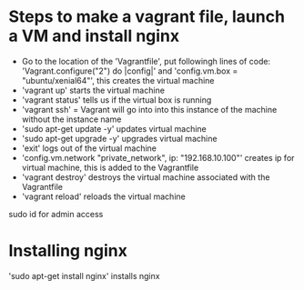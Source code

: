 # Steps to make a vagrant file, launch a VM and install nginx
- Go to the location of the 'Vagrantfile', put followingh lines of code:
'Vagrant.configure("2") do |config|' and 'config.vm.box = "ubuntu/xenial64"', this creates the virtual machine
- 'vagrant up' starts the virtual machine 
- 'vagrant status' tells us if the virtual box is running
- 'vagrant ssh' = Vagrant will go into into this instance of the machine without the instance name
- 'sudo apt-get update -y' updates virtual machine
- 'sudo apt-get upgrade -y' upgrades virtual machine
- 'exit' logs out of the virtual machine
- 'config.vm.network "private_network", ip: "192.168.10.100"' creates ip for virtual machine, this is added to the Vagrantfile
- 'vagrant destroy' destroys the virtual machine associated with the Vagrantfile 
- 'vagrant reload' reloads the virtual machine

sudo id for admin access

# Installing nginx
'sudo apt-get install nginx' installs nginx
